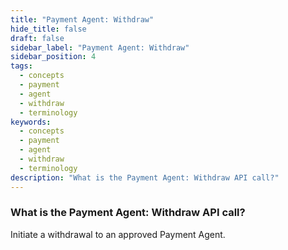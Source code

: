 ```yaml
---
title: "Payment Agent: Withdraw"
hide_title: false
draft: false
sidebar_label: "Payment Agent: Withdraw"
sidebar_position: 4
tags:
  - concepts
  - payment
  - agent
  - withdraw
  - terminology
keywords:
  - concepts
  - payment
  - agent
  - withdraw
  - terminology
description: "What is the Payment Agent: Withdraw API call?"
---
```


### What is the Payment Agent: Withdraw API call?

Initiate a withdrawal to an approved Payment Agent.